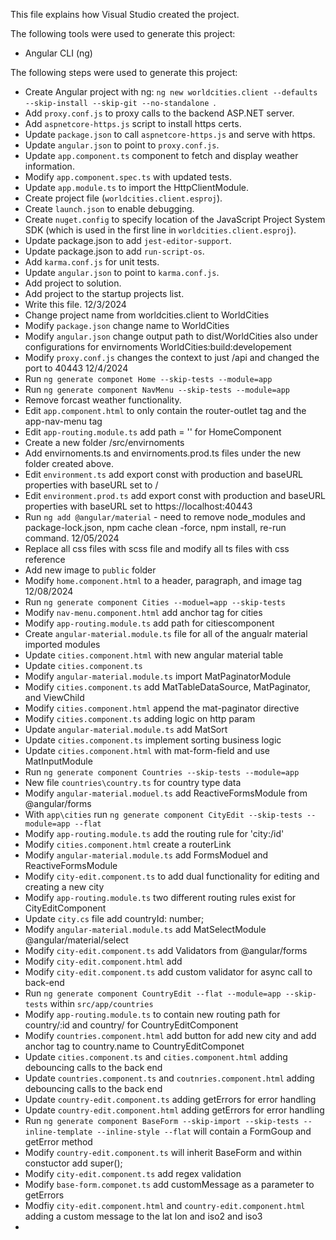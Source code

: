This file explains how Visual Studio created the project.

The following tools were used to generate this project:
- Angular CLI (ng)

The following steps were used to generate this project:
- Create Angular project with ng: `ng new worldcities.client --defaults --skip-install --skip-git --no-standalone `.
- Add `proxy.conf.js` to proxy calls to the backend ASP.NET server.
- Add `aspnetcore-https.js` script to install https certs.
- Update `package.json` to call `aspnetcore-https.js` and serve with https.
- Update `angular.json` to point to `proxy.conf.js`.
- Update `app.component.ts` component to fetch and display weather information.
- Modify `app.component.spec.ts` with updated tests.
- Update `app.module.ts` to import the HttpClientModule.
- Create project file (`worldcities.client.esproj`).
- Create `launch.json` to enable debugging.
- Create `nuget.config` to specify location of the JavaScript Project System SDK (which is used in the first line in `worldcities.client.esproj`).
- Update package.json to add `jest-editor-support`.
- Update package.json to add `run-script-os`.
- Add `karma.conf.js` for unit tests.
- Update `angular.json` to point to `karma.conf.js`.
- Add project to solution.
- Add project to the startup projects list.
- Write this file.
12/3/2024
- Change project name from worldcities.client to WorldCities
- Modify `package.json` change name to WorldCities
- Modify `angular.json` change output path to dist/WorldCities also under configurations for envirnoments WorldCities:build:developement
- Modify `proxy.conf.js` changes the context to just /api and changed the port to 40443
12/4/2024
- Run `ng generate componet Home --skip-tests --module=app`
- Run `ng generate component NavMenu --skip-tests --module=app`
- Remove forcast weather functionality.
- Edit `app.component.html` to only contain the router-outlet tag and the app-nav-menu tag
- Edit `app-routing.module.ts` add path = '' for HomeComponent
- Create a new folder /src/envirnoments
- Add envirnoments.ts and envirnoments.prod.ts files under the new folder created above.
- Edit `environment.ts` add export const with production and baseURL properties with baseURL set to /
- Edit `environment.prod.ts`  add export const with production and baseURL properties with baseURL set to https://localhost:40443
- Run `ng add @angular/material` - need to remove node_modules and package-lock.json, npm cache clean -force, npm install, re-run command.
12/05/2024
- Replace all css files with scss file and modify all ts files with css reference
- Add new image to `public` folder
- Modify `home.component.html` to a header, paragraph, and image tag
12/08/2024
- Run `ng generate component Cities --moduel=app --skip-tests`
- Modify `nav-menu.component.html` add anchor tag for cities 
- Modify `app-routing.module.ts`  add path for citiescomponent
- Create `angular-material.module.ts` file for all of the angualr material imported modules
- Update `cities.component.html` with new angular material table
- Update `cities.component.ts` 
- Modify `angular-material.module.ts`  import MatPaginatorModule
- Modify `cities.component.ts` add MatTableDataSource, MatPaginator, and ViewChild
- Modify `cities.component.html` append the mat-paginator directive
- Modify `cities.component.ts` adding logic on http param
- Update `angular-material.module.ts` add MatSort
- Update `cities.component.ts` implement sorting business logic
- Update `cities.component.html` with mat-form-field and use MatInputModule
- Run `ng generate component Countries --skip-tests --module=app`
- New file `countries\country.ts` for country type data
- Modify `angular-material.moduel.ts` add ReactiveFormsModule from @angular/forms
- With `app\cities` run `ng generate component CityEdit --skip-tests --module=app --flat`
- Modify `app-routing.module.ts` add the routing rule for 'city:/id'
- Modify `cities.component.html` create a routerLink
- Modify `angular-material.module.ts` add FormsModuel and ReactiveFormsModule
- Modify `city-edit.component.ts` to add dual functionality for editing and creating a new city
- Modify `app-routing.module.ts`  two different routing rules exist for CityEditComponent
- Update `city.cs` file add countryId: number; 
- Modify `angular-material.module.ts` add MatSelectModule @angular/material/select
- Modify `city-edit.component.ts` add Validators from @angular/forms
- Modify `city-edit.component.html` add <mat-error>
- Modify `city-edit.component.ts` add custom validator for async call to back-end
- Run `ng generate component CountryEdit --flat --module=app --skip-tests` within `src/app/countries`
- Modify `app-routing.module.ts` to contain new routing path for country/:id and country/ for CountryEditComponent
- Modify `countries.component.html` add button for add new city and add anchor tag to country.name to CountryEditComponet
- Update `cities.component.ts` and `cities.component.html` adding debouncing calls to the back end
- Update `countries.component.ts` and `coutnries.component.html` adding debouncing calls to the back end
- Update `country-edit.component.ts` adding getErrors for error handling 
- Update `country-edit.component.html` adding getErrors for error handling 
- Run `ng generate component BaseForm --skip-import --skip-tests --inline-template --inline-style --flat` will contain a FormGoup and getError method
- Modify `country-edit.component.ts` will inherit BaseForm and within constuctor add super();
- Modify `city-edit.component.ts` add regex validation
- Modify `base-form.componet.ts` add customMessage as a parameter to getErrors
- Modfiy `city-edit.component.html` and `country-edit.component.html` adding a custom message to the lat lon and iso2 and iso3
- 